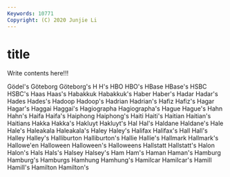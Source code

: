 ```yaml
---
Keywords: 10771
Copyright: (C) 2020 Junjie Li
---
```


# title

Write contents here!!!

Gödel's 
Göteborg 
Göteborg's 
H 
H's 
HBO 
HBO's 
HBase 
HBase's
HSBC 
HSBC's 
Haas 
Haas's 
Habakkuk 
Habakkuk's 
Haber 
Haber's 
Hadar 
Hadar's
Hades 
Hades's 
Hadoop 
Hadoop's 
Hadrian 
Hadrian's 
Hafiz 
Hafiz's 
Hagar 
Hagar's
Haggai 
Haggai's 
Hagiographa 
Hagiographa's 
Hague 
Hague's 
Hahn 
Hahn's 
Haifa 
Haifa's
Haiphong 
Haiphong's 
Haiti 
Haiti's 
Haitian 
Haitian's 
Haitians 
Hakka 
Hakka's 
Hakluyt
Hakluyt's 
Hal 
Hal's 
Haldane 
Haldane's 
Hale 
Hale's 
Haleakala 
Haleakala's 
Haley
Haley's 
Halifax 
Halifax's 
Hall 
Hall's 
Halley 
Halley's 
Halliburton 
Halliburton's 
Hallie
Hallie's 
Hallmark 
Hallmark's 
Hallowe'en 
Halloween 
Halloween's 
Halloweens 
Hallstatt 
Hallstatt's 
Halon
Halon's 
Hals 
Hals's 
Halsey 
Halsey's 
Ham 
Ham's 
Haman 
Haman's 
Hamburg
Hamburg's 
Hamburgs 
Hamhung 
Hamhung's 
Hamilcar 
Hamilcar's 
Hamill 
Hamill's 
Hamilton 
Hamilton's
